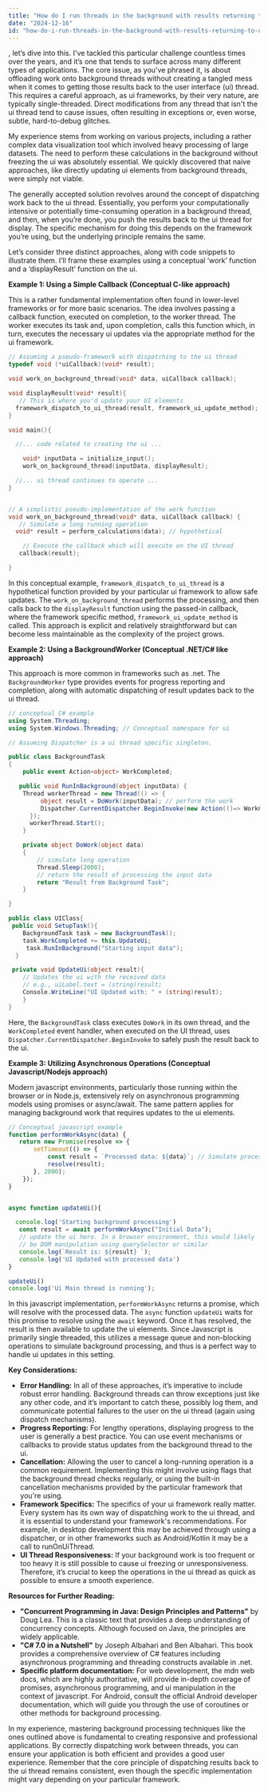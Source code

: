```yaml
---
title: "How do I run threads in the background with results returning to UI?"
date: "2024-12-16"
id: "how-do-i-run-threads-in-the-background-with-results-returning-to-ui"
---
```


, let’s dive into this. I've tackled this particular challenge countless times over the years, and it’s one that tends to surface across many different types of applications. The core issue, as you've phrased it, is about offloading work onto background threads without creating a tangled mess when it comes to getting those results back to the user interface (ui) thread. This requires a careful approach, as ui frameworks, by their very nature, are typically single-threaded. Direct modifications from any thread that isn't the ui thread tend to cause issues, often resulting in exceptions or, even worse, subtle, hard-to-debug glitches.

My experience stems from working on various projects, including a rather complex data visualization tool which involved heavy processing of large datasets. The need to perform these calculations in the background without freezing the ui was absolutely essential. We quickly discovered that naive approaches, like directly updating ui elements from background threads, were simply not viable.

The generally accepted solution revolves around the concept of dispatching work back to the ui thread. Essentially, you perform your computationally intensive or potentially time-consuming operation in a background thread, and then, when you’re done, you push the results back to the ui thread for display. The specific mechanism for doing this depends on the framework you’re using, but the underlying principle remains the same.

Let’s consider three distinct approaches, along with code snippets to illustrate them. I’ll frame these examples using a conceptual ‘work’ function and a ‘displayResult’ function on the ui.

**Example 1: Using a Simple Callback (Conceptual C-like approach)**

This is a rather fundamental implementation often found in lower-level frameworks or for more basic scenarios. The idea involves passing a callback function, executed on completion, to the worker thread. The worker executes its task and, upon completion, calls this function which, in turn, executes the necessary ui updates via the appropriate method for the ui framework.

```c
// Assuming a pseudo-framework with dispatching to the ui thread
typedef void (*uiCallback)(void* result);

void work_on_background_thread(void* data, uiCallback callback);

void displayResult(void* result){
   // This is where you'd update your UI elements
  framework_dispatch_to_ui_thread(result, framework_ui_update_method);
}

void main(){

  //... code related to creating the ui ...

    void* inputData = initialize_input();
    work_on_background_thread(inputData, displayResult);

  //... ui thread continues to operate ...
}


// A simplistic pseudo-implementation of the work function
void work_on_background_thread(void* data, uiCallback callback) {
   // Simulate a long running operation
  void* result = perform_calculations(data); // hypothetical

    // Execute the callback which will execute on the UI thread
   callback(result);

}

```

In this conceptual example, `framework_dispatch_to_ui_thread` is a hypothetical function provided by your particular ui framework to allow safe updates. The `work_on_background_thread` performs the processing, and then calls back to the `displayResult` function using the passed-in callback, where the framework specific method, `framework_ui_update_method` is called. This approach is explicit and relatively straightforward but can become less maintainable as the complexity of the project grows.

**Example 2: Using a BackgroundWorker (Conceptual .NET/C# like approach)**

This approach is more common in frameworks such as .net. The `BackgroundWorker` type provides events for progress reporting and completion, along with automatic dispatching of result updates back to the ui thread.

```csharp
// conceptual C# example
using System.Threading;
using System.Windows.Threading; // Conceptual namespace for ui

// Assuming Dispatcher is a ui thread specific singleton.

public class BackgroundTask
{
    public event Action<object> WorkCompleted;

   public void RunInBackground(object inputData) {
    Thread workerThread = new Thread(() => {
         object result = DoWork(inputData); // perform the work
         Dispatcher.CurrentDispatcher.BeginInvoke(new Action(()=> WorkCompleted?.Invoke(result))); // Dispatch to ui thread
      });
      workerThread.Start();
    }

    private object DoWork(object data)
    {
        // simulate long operation
        Thread.Sleep(2000);
        // return the result of processing the input data
        return "Result from Background Task";
    }

}

public class UIClass{
 public void SetupTask(){
    BackgroundTask task = new BackgroundTask();
    task.WorkCompleted += this.UpdateUi;
     task.RunInBackground("Starting input data");
  }

 private void UpdateUi(object result){
    // Updates the ui with the received data
    // e.g., uiLabel.text = (string)result;
    Console.WriteLine("UI Updated with: " + (string)result);
    }
}
```

Here, the `BackgroundTask` class executes `DoWork` in its own thread, and the `WorkCompleted` event handler, when executed on the UI thread, uses `Dispatcher.CurrentDispatcher.BeginInvoke` to safely push the result back to the ui.

**Example 3: Utilizing Asynchronous Operations (Conceptual Javascript/Nodejs approach)**

Modern javascript environments, particularly those running within the browser or in Node.js, extensively rely on asynchronous programming models using promises or async/await. The same pattern applies for managing background work that requires updates to the ui elements.

```javascript
// Conceptual javascript example
function performWorkAsync(data) {
   return new Promise(resolve => {
       setTimeout(() => {
           const result = `Processed data: ${data}`; // Simulate processing
           resolve(result);
       }, 2000);
    });
}


async function updateUi(){

  console.log('Starting background processing')
   const result = await performWorkAsync("Initial Data");
   // update the ui here. In a browser environment, this would likely
   // be DOM manipulation using querySelector or similar
   console.log(`Result is: ${result} `);
   console.log('UI Updated with processed data')
}

updateUi()
console.log('Ui Main thread is running');
```
In this javascript implementation, `performWorkAsync` returns a promise, which will resolve with the processed data. The `async` function `updateUi` waits for this promise to resolve using the `await` keyword. Once it has resolved, the result is then available to update the ui elements. Since Javascript is primarily single threaded, this utilizes a message queue and non-blocking operations to simulate background processing, and thus is a perfect way to handle ui updates in this setting.

**Key Considerations:**

*   **Error Handling:** In all of these approaches, it’s imperative to include robust error handling. Background threads can throw exceptions just like any other code, and it’s important to catch these, possibly log them, and communicate potential failures to the user on the ui thread (again using dispatch mechanisms).
*   **Progress Reporting:** For lengthy operations, displaying progress to the user is generally a best practice. You can use event mechanisms or callbacks to provide status updates from the background thread to the ui.
*   **Cancellation:** Allowing the user to cancel a long-running operation is a common requirement. Implementing this might involve using flags that the background thread checks regularly, or using the built-in cancellation mechanisms provided by the particular framework that you're using.
*   **Framework Specifics:** The specifics of your ui framework really matter. Every system has its own way of dispatching work to the ui thread, and it is essential to understand your framework's recommendations. For example, in desktop development this may be achieved through using a dispatcher, or in other frameworks such as Android/Kotlin it may be a call to runOnUiThread.
*   **UI Thread Responsiveness:** If your background work is too frequent or too heavy it is still possible to cause ui freezing or unresponsiveness. Therefore, it’s crucial to keep the operations in the ui thread as quick as possible to ensure a smooth experience.

**Resources for Further Reading:**

*   **"Concurrent Programming in Java: Design Principles and Patterns"** by Doug Lea. This is a classic text that provides a deep understanding of concurrency concepts. Although focused on Java, the principles are widely applicable.
*   **"C# 7.0 in a Nutshell"** by Joseph Albahari and Ben Albahari. This book provides a comprehensive overview of C# features including asynchronous programming and threading constructs available in .net.
*   **Specific platform documentation:** For web development, the mdn web docs, which are highly authoritative, will provide in-depth coverage of promises, asynchronous programming, and ui manipulation in the context of javascript. For Android, consult the official Android developer documentation, which will guide you through the use of coroutines or other methods for background processing.

In my experience, mastering background processing techniques like the ones outlined above is fundamental to creating responsive and professional applications. By correctly dispatching work between threads, you can ensure your application is both efficient and provides a good user experience. Remember that the core principle of dispatching results back to the ui thread remains consistent, even though the specific implementation might vary depending on your particular framework.
